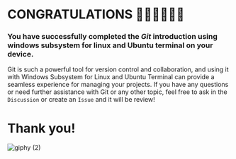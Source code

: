 # CONGRATULATIONS 🎊🎊🎊🎊🎊🎊

### You have successfully completed the *Git* introduction using windows subsystem for linux and Ubuntu terminal on your device.

Git is such a powerful tool for version control and collaboration, and using it with Windows Subsystem for Linux and Ubuntu Terminal can provide a seamless experience for managing your projects. If you have any questions or need further assistance with Git or any other topic, feel free to ask in the `Discussion` or create an `Issue` and it will be review!

# Thank you! 

![giphy (2)](https://github.com/fadarboye/Intro-To-Git/assets/130584349/fef42a94-a7eb-4bde-be74-858d28be2729)




